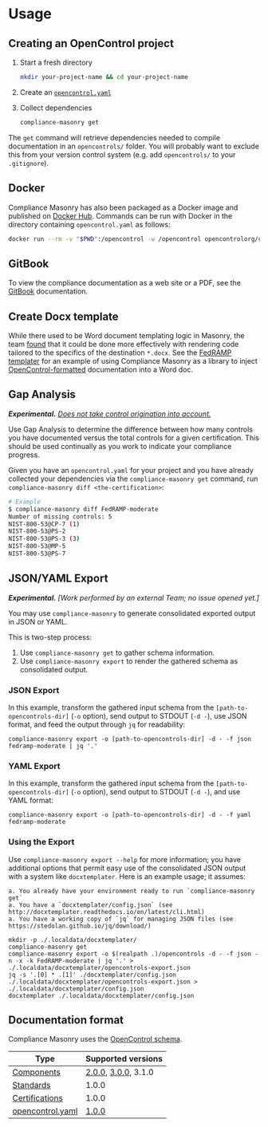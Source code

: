 # Usage

## Creating an OpenControl project

1. Start a fresh directory

    ```bash
    mkdir your-project-name && cd your-project-name
    ```

1. Create an [`opencontrol.yaml`](https://github.com/opencontrol/schemas#opencontrolyaml)
1. Collect dependencies

    ```bash
    compliance-masonry get
    ```

The `get` command will retrieve dependencies needed to compile documentation in an `opencontrols/` folder. You will probably want to exclude this from your version control system (e.g. add `opencontrols/` to your `.gitignore`).

## Docker

Compliance Masonry has also been packaged as a Docker image and published on [Docker Hub](https://hub.docker.com/r/opencontrolorg/compliance-masonry). Commands can be run with Docker in the directory containing `opencontrol.yaml` as follows:

```bash
docker run --rm -v "$PWD":/opencontrol -w /opencontrol opencontrolorg/compliance-masonry get
```

## GitBook

To view the compliance documentation as a web site or a PDF, see the [GitBook](gitbook.md) documentation.

## Create Docx template

While there used to be Word document templating logic in Masonry, the team [found](https://github.com/opencontrol/compliance-masonry/issues/153) that it could be done more effectively with rendering code tailored to the specifics of the destination `*.docx`. See the [FedRAMP templater](https://github.com/opencontrol/fedramp-templater) for an example of using Compliance Masonry as a library to inject [OpenControl-formatted](https://github.com/opencontrol/schemas) documentation into a Word doc.

## Gap Analysis

***Experimental.*** *[Does not take control origination into account.](https://github.com/opencontrol/schemas/issues/24)*

Use Gap Analysis to determine the difference between how many controls you have documented versus the total controls for a given certification. This should be used continually as you work to indicate your compliance progress.

Given you have an `opencontrol.yaml` for your project and you have already collected your dependencies via the `compliance-masonry get` command, run `compliance-masonry diff <the-certification>`:

```bash
# Example
$ compliance-masonry diff FedRAMP-moderate
Number of missing controls: 5
NIST-800-53@CP-7 (1)
NIST-800-53@PS-2
NIST-800-53@PS-3 (3)
NIST-800-53@MP-5
NIST-800-53@PS-7
```

## JSON/YAML Export

***Experimental.*** *[Work performed by an external Team; no issue opened yet.]*

You may use `compliance-masonry` to generate consolidated exported output in JSON or YAML.

This is two-step process:

1. Use `compliance-masonry get` to gather schema information.
1. Use `compliance-masonry export` to render the gathered schema as consolidated output.

### JSON Export

In this example, transform the gathered input schema from the `[path-to-opencontrols-dir]` (`-o` option), send output to STDOUT (`-d -`), use JSON format, and feed the output through `jq` for readability:

```
compliance-masonry export -o [path-to-opencontrols-dir] -d - -f json fedramp-moderate | jq '.'
```

### YAML Export

In this example, transform the gathered input schema from the `[path-to-opencontrols-dir]` (`-o` option), send output to STDOUT (`-d -`), and use YAML format:

```
compliance-masonry export -o [path-to-opencontrols-dir] -d - -f yaml fedramp-moderate
```

### Using the Export

Use `compliance-masonry export --help` for more information; you have additional options that permit easy use of the consolidated JSON output with a system like `docxtemplater`. Here is an example usage; it assumes:

    a. You already have your environment ready to run `compliance-masonry get`
    a. You have a `docxtemplater/config.json` (see http://docxtemplater.readthedocs.io/en/latest/cli.html)
    a. You have a working copy of `jq` for managing JSON files (see https://stedolan.github.io/jq/download/)


```
mkdir -p ./.localdata/docxtemplater/
compliance-masonry get
compliance-masonry export -o $(realpath .)/opencontrols -d - -f json -n -x -k FedRAMP-moderate | jq '.' > ./.localdata/docxtemplater/opencontrols-export.json
jq -s '.[0] * .[1]' ./docxtemplater/config.json ./.localdata/docxtemplater/opencontrols-export.json > ./.localdata/docxtemplater/config.json
docxtemplater ./.localdata/docxtemplater/config.json
```

## Documentation format

Compliance Masonry uses the [OpenControl schema](https://github.com/opencontrol/schemas).

| Type | Supported versions |
|---|---|
| [Components](https://github.com/opencontrol/schemas#components) | [2.0.0](https://github.com/opencontrol/schemas/blob/master/kwalify/component/v2.0.0.yaml), [3.0.0](https://github.com/opencontrol/schemas/blob/master/kwalify/component/v3.0.0.yaml), 3.1.0 |
| [Standards](https://github.com/opencontrol/schemas#standards) | 1.0.0 |
| [Certifications](https://github.com/opencontrol/schemas#certifications) | 1.0.0 |
| [opencontrol.yaml](https://github.com/opencontrol/schemas#opencontrolyaml) | [1.0.0](https://github.com/opencontrol/schemas/blob/master/kwalify/opencontrol/v1.0.0.yaml) |
